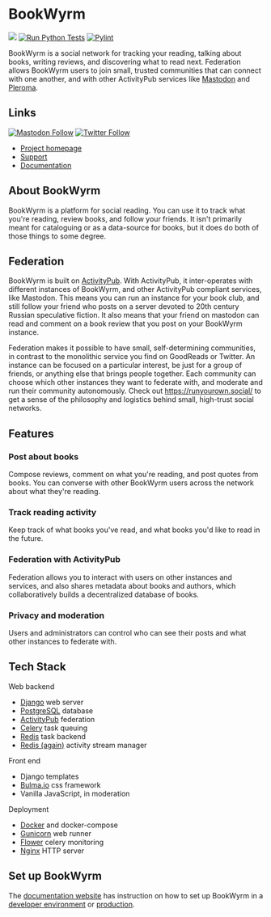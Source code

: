 # BookWyrm

[![](https://img.shields.io/github/release/bookwyrm-social/bookwyrm.svg?colorB=58839b)](https://github.com/bookwyrm-social/bookwyrm/releases)
[![Run Python Tests](https://github.com/bookwyrm-social/bookwyrm/actions/workflows/django-tests.yml/badge.svg)](https://github.com/bookwyrm-social/bookwyrm/actions/workflows/django-tests.yml)
[![Pylint](https://github.com/bookwyrm-social/bookwyrm/actions/workflows/pylint.yml/badge.svg)](https://github.com/bookwyrm-social/bookwyrm/actions/workflows/pylint.yml)

BookWyrm is a social network for tracking your reading, talking about books, writing reviews, and discovering what to read next. Federation allows BookWyrm users to join small, trusted communities that can connect with one another, and with other ActivityPub services like [Mastodon](https://joinmastodon.org/) and [Pleroma](http://pleroma.social/).


## Links

[![Mastodon Follow](https://img.shields.io/mastodon/follow/000146121?domain=https%3A%2F%2Ftech.lgbt&style=social)](https://tech.lgbt/@bookwyrm)
[![Twitter Follow](https://img.shields.io/twitter/follow/BookWyrmSocial?style=social)](https://twitter.com/BookWyrmSocial)

 - [Project homepage](https://joinbookwyrm.com/)
 - [Support](https://patreon.com/bookwyrm)
 - [Documentation](https://docs.joinbookwyrm.com/)


## About BookWyrm
BookWyrm is a platform for social reading. You can use it to track what you're reading, review books, and follow your friends. It isn't primarily meant for cataloguing or as a data-source for books, but it does do both of those things to some degree.

## Federation
BookWyrm is built on [ActivityPub](http://activitypub.rocks/). With ActivityPub, it inter-operates with different instances of BookWyrm, and other ActivityPub compliant services, like Mastodon. This means you can run an instance for your book club, and still follow your friend who posts on a server devoted to 20th century Russian speculative fiction. It also means that your friend on mastodon can read and comment on a book review that you post on your BookWyrm instance.

Federation makes it possible to have small, self-determining communities, in contrast to the monolithic service you find on GoodReads or Twitter. An instance can be focused on a particular interest, be just for a group of friends, or anything else that brings people together. Each community can choose which other instances they want to federate with, and moderate and run their community autonomously. Check out https://runyourown.social/ to get a sense of the philosophy and logistics behind small, high-trust social networks.

## Features

### Post about books
Compose reviews, comment on what you're reading, and post quotes from books. You can converse with other BookWyrm users across the network about what they're reading.

### Track reading activity
Keep track of what books you've read, and what books you'd like to read in the future.

### Federation with ActivityPub
Federation allows you to interact with users on other instances and services, and also shares metadata about books and authors, which collaboratively builds a decentralized database of books.

### Privacy and moderation
Users and administrators can control who can see their posts and what other instances to federate with.

## Tech Stack
Web backend
- [Django](https://www.djangoproject.com/) web server
- [PostgreSQL](https://www.postgresql.org/) database
- [ActivityPub](https://activitypub.rocks/) federation
- [Celery](https://docs.celeryproject.org/) task queuing
- [Redis](https://redis.io/) task backend
- [Redis (again)](https://redis.io/) activity stream manager

Front end
- Django templates
- [Bulma.io](https://bulma.io/) css framework
- Vanilla JavaScript, in moderation

Deployment
- [Docker](https://www.docker.com/) and docker-compose
- [Gunicorn](https://gunicorn.org/) web runner
- [Flower](https://github.com/mher/flower) celery monitoring
- [Nginx](https://nginx.org/en/) HTTP server


## Set up BookWyrm
The [documentation website](https://docs.joinbookwyrm.com/) has instruction on how to set up BookWyrm in a [developer environment](https://docs.joinbookwyrm.com/install-dev.html) or [production](https://docs.joinbookwyrm.com/install-prod.html).
